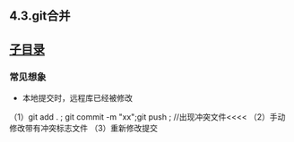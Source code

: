 ## 4.3.git合并 

## [子目录](README.md)


### 常见想象 

* 本地提交时，远程库已经被修改


（1）git add . ; git commit -m "xx";git push ; //出现冲突文件<<<<
（2）手动修改带有冲突标志文件 
（3）重新修改提交 


